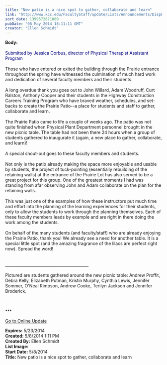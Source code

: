 ```yaml
---
title: "New patio is a nice spot to gather, collaborate and learn"
link: "http://www.kcc.edu/FacultyStaff/update/Lists/Announcements/DispForm.aspx?ID=1514"
sort_date: 1399572671000
pubDate: "08 May 2014 18:11:11 GMT"
creator: "Ellen Schmidt"
---
```


<div><b>Body:</b> <div class="ExternalClass1740AFF50AA14D9FBE86C60EE9B83C88">
<div> </div>
<div><font color="#000080">Submitted by Jessica Corbus, director of Physical Therapist Assistant Program</font></div>
<div> </div>
<div>Those who have entered or exited the building through the Prairie entrance throughout the spring have witnessed the culmination of much hard work and dedication of several faculty members and their students. </div>
<div> </div>
<div>A long overdue thank you goes out to John Willard, Adam Woodruff, Curt Ralston, Anthony Cooper and their students in the Highway Construction Careers Training Program who have braved weather, schedules, and set-backs to create the Prairie Patio--a place for students and staff to gather, collaborate and learn. </div>
<div> </div>
<div>The Prairie Patio came to life a couple of weeks ago. The patio was not quite finished when Physical Plant Department personnel brought in the new picnic table. The table had not been there 24 hours when a group of students gathered to inaugurate it (again, a new place to gather, collaborate, and learn)!</div>
<div> </div>
<div>A special shout-out goes to these faculty members and students.</div>
<div> </div>
<div>Not only is the patio already making the space more enjoyable and usable by students, the project of tuck-pointing (essentially rebuilding of the retaining walls) at the entrance of the Prairie Lot has also served to be a great project for this group. One of the greatest moments I had was standing from afar observing John and Adam collaborate on the plan for the retaining walls.</div>
<div> </div>
<div>This was just one of the examples of how these instructors put much time and effort into the planning of the learning experiences for their students, only to allow the students to work through the planning themselves. Each of these faculty members leads by example and are right in there doing the work among the students.</div>
<div> </div>
<div>On behalf of the many students (and faculty/staff) who are already enjoying the Prairie Patio, thank you! We already see a need for another table. It is a special little spot (and the amazing fragrance of the lilacs are perfect right now). Spread the word!</div>
<div> </div>
<div> </div>
<div>__________________________________________</div>
<div> </div>
<div>Pictured are students gathered around the new picnic table: Andrew Proffit, Debra Kelly, Elizabeth Putman, Kristin Murphy, Cynthia Lewis, Jennifer Sommer, O'Neal Rimpson, Andrew Cooke, Terilyn Jackson and Jennifer Broderick.<br /> <br /></div>
<div> </div>
<div>
<div></div>
<div>
<div></div>
<div>
<p>***</p>
<p><a href="/FacultyStaff/update/Pages/dailyupdate.aspx">Go to Online Update</a></p>
<p></p></div></div>
<div></div></div></div></div>
<div><b>Expires:</b> 5/23/2014</div>
<div><b>Created:</b> 5/8/2014 1:11 PM</div>
<div><b>Created By:</b> Ellen Schmidt</div>
<div><b>List Image:</b> <a href="http://www.kcc.edu/SiteCollectionImages/PrairiePatioPTAstudents2014.jpg"></a></div>
<div><b>Start Date:</b> 5/8/2014</div>
<div><b>Title:</b> New patio is a nice spot to gather, collaborate and learn</div>
